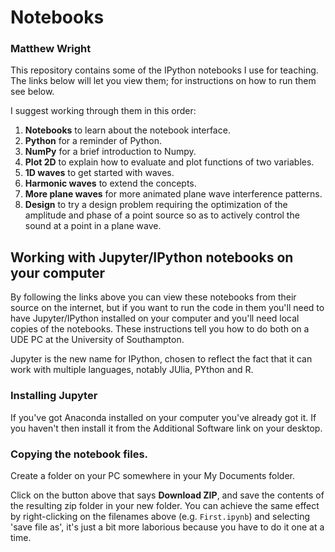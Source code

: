 # Notebooks
### Matthew Wright
This repository contains some of the IPython notebooks I use for teaching. The links below will let you view them; for instructions on how to run them see below.

I suggest working through them in this order:

1. **Notebooks** to learn about the notebook interface.
2. **Python** for a reminder of Python.
3. **NumPy** for a brief introduction to Numpy.
4. **Plot 2D** to explain how to evaluate and plot functions of two variables.
5. **1D waves** to get started with waves.
6. **Harmonic waves** to extend the concepts.
7. **More plane waves** for more animated plane wave interference patterns.
8. **Design** to try a design problem requiring the optimization of the amplitude and phase of a point source so as to actively control the sound at a point in a plane wave.

## Working with Jupyter/IPython notebooks on your computer

By following the links above you can view these notebooks from their source on the internet, but if you want to run the code in them you'll need to have Jupyter/IPython installed on your computer and you'll need local copies of the notebooks. These instructions tell you how to do both on a UDE PC at the University of Southampton.

Jupyter is the new name for IPython, chosen to reflect the fact that it can work with multiple languages, notably JUlia, PYthon and R. 

### Installing Jupyter

If you've got Anaconda installed on your computer you've already got it. If you haven't then install it from the Additional Software link on your desktop.

### Copying the notebook files.

Create a folder on your PC somewhere in your My Documents folder. 

Click on the button above that says **Download ZIP**, and save the contents of the resulting zip folder in your new folder. You can achieve the same effect by right-clicking on the filenames above (e.g. `First.ipynb`) and selecting 'save file as', it's just a bit more laborious because you have to do it one at a time.
